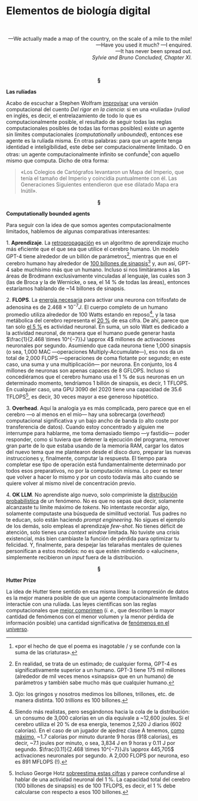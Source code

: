 # Elementos de biología digital

<br>
<p align="right"> 
—We actually made a map of the country, on the scale of a mile to the mile!
<br>
—Have you used it much? —I enquired.
<br>
—It has never been spread out.
<br>
<i>
Sylvie and Bruno Concluded, Chapter XI.
</i>
</p>
<br>

<p align="center"> <b>
§
</b>
</p>

**Las rulíadas**

Acabo de escuchar a Stephen Wolfram [improvisar](https://youtu.be/cPfbGA_hNVo?t=2331) una versión computacional del cuento *Del rigor en la ciencia*: si en una «rulíada» (*ruliad* en inglés, es decir, el entrelazamiento de todo lo que es computacionalmente posible, el resultado de seguir todas las reglas computacionales posibles de todas las formas posibles) existe un agente sin límites computacionales (*computationally unbounded*), entonces ese agente es la rulíada misma. En otras palabras: para que un agente tenga identidad e inteligibilidad, este debe ser computacionalmente limitado. O en otras: un agente computacionalmente infinito se confunde[^1] con aquello mismo que computa. Dicho de otra forma: 
<br>

> «Los Colegios de Cartógrafos levantaron un Mapa del Imperio, que tenía el tamaño del Imperio y coincidía puntualmente con él. Las Generaciones Siguientes entendieron que ese dilatado Mapa era Inútil».

<p align="center"> <b>
§
</b>
</p>

**Computationally bounded agents**

Para seguir con la idea de que somos agentes computacionalmente limitados, hablemos de algunas comparativas interesantes:

$1$. **Aprendizaje**. La [retropropagación](https://dantenoguez.github.io/notebooks/alfa/redes.html#la-regla-de-la-cadena-propagacion-hacia-atras) es un algoritmo de aprendizaje mucho más eficiente que el que sea que utilice el cerebro humano. Un modelo GPT-4 tiene alrededor de un billón de parámetros[^2], mientras que en el cerebro humano hay alrededor de [100 billones de sinapsis](https://medicine.yale.edu/lab/colon_ramos/overview/)[^3] y, aun así, GPT-4 sabe muchísimo más que un humano. Incluso si nos limitáramos a las áreas de Brodmann exclusivamente vinculadas al lenguaje, las cuales son 3 (las de Broca y la de Wernicke, o sea, el 14 % de todas las áreas), entonces estaríamos hablando de ~14 billones de sinapsis.

$2$. **FLOPS**. La [energía necesaria](https://www.ncbi.nlm.nih.gov/pmc/articles/PMC5337805/) para activar una neurona con trifosfato de adenosina es de $2.468 \times 10^{-7} J$. El cuerpo completo de un humano promedio utiliza alrededor de 100 Watts estando en reposo[^4], y la tasa metábolica del cerebro representa el [20 %](https://www.ncbi.nlm.nih.gov/pmc/articles/PMC2980962/) de esa cifra. De ahí, parece que tan solo [el 5 %](https://www.ncbi.nlm.nih.gov/pmc/articles/PMC4418791/) es actividad neuronal. En suma, un solo Watt es dedicado a la actividad neuronal, de manera que el humano puede generar hasta $\frac{1}{2.468 \times 10^{−7}}J \approx 4$ millones de activaciones neuronales por segundo. Asumiendo que cada neurona tiene 1,000 sinapsis (o sea, 1,000 MAC —operaciones Multiply-Accumulate—), eso nos da un total de 2,000 FLOPS —operaciones de coma flotante por segundo; en este caso, una suma y una multiplicación— por neurona. En conjunto, los 4 millones de neuronas son apenas capaces de 8 GFLOPS. Incluso si concediéramos que el cerebro humano usa el 1 % de sus neuronas en un determinado momento, tendríamos 1 billón de sinapsis, es decir, 1 TFLOPS. En cualquier caso, una GPU 3090 del 2020 tiene una capacidad de 35.6 TFLOPS[^5], es decir, 30 veces mayor a ese generoso hipotético.

$3$. **Overhead**. Aquí la analogía ya es más complicada, pero parece que en el cerebro —o al menos en el mío— hay una sobrecarga (*overhead*) computacional significativa y un bajo ancho de banda (o alto coste por transferencia de datos). Cuando estoy concentrado y alguien me interrumpe para hablarme, me toma demasiado tiempo —y fastidio— poder responder, como si tuviera que detener la ejecución del programa, remover gran parte de lo que estaba usando de la memoria RAM, cargar los datos del nuevo tema que me plantearon desde el disco duro, preparar las nuevas instrucciones y, finalmente, computar la respuesta. El tiempo para completar ese tipo de operación está fundamentalmente determinado por todos esos preparativos, no por la computación misma. Lo peor es tener que volver a hacer lo mismo y por un costo todavía más alto cuando se quiere volver al mismo nivel de concentración previo.

$4$. **OK LLM**. No aprendiste algo nuevo, solo comprimiste la [distribución probabilística](https://raysolomonoff.com/publications/86.pdf) de un fenómeno. No es que no sepas qué decir, solamente alcanzaste tu límite máximo de *tokens*. No intentaste recordar algo, solamente computaste una búsqueda de similitud vectorial. Tus padres no te educan, solo están haciendo *prompt engineering*. No sigues el ejemplo de los demás, solo empleas el aprendizaje *few-shot*. No tienes déficit de atención, solo tienes una *context window* limitada. No tuviste una crisis existencial, más bien cambiaste la función de pérdida para optimizar tu felicidad. Y, finalmente, para despejar las telarañas mentales de quienes personifican a estos modelos: no es que estén mintiendo o «alucinen», simplemente recibieron un *input* fuera de la distribución.

<p align="center"> <b>
§
</b>
</p>

**Hutter Prize**

La idea de Hutter tiene sentido en esa misma línea: la compresión de datos es la mejor manera posible de que un agente computacionalmente limitado interactúe con una rulíada. Las leyes científicas son las reglas computacionales que [mejor comprimen](https://arxiv.org/abs/0812.4360) (*i. e.*, que describen la mayor cantidad de fenómenos con el menor volumen y la menor pérdida de información posible) una cantidad significativa de [fenómenos en el universo](https://people.idsia.ch/~juergen/digitalphysics.html).


[^1]: «por el hecho de que el poema es inagotable / y se confunde con la suma de las criaturas». 
[^2]: En realidad, se trata de un estimado; de cualquier forma, GPT-4 es significativamente superior a un humano. GPT-3 tiene 175 mil millones (alrededor de mil veces menos «sinapsis» que en un humano) de parámetros y también sabe mucho más que cualquier humano.
[^3]: Ojo: los gringos y nosotros medimos los billones, trillones, etc. de manera distinta. 100 *trillions* es 100 billones.
[^4]: Siendo más realistas, pero sesgándonos hacia la cola de la distribución: un consumo de 3,000 calorías en un día equivale a ~12,600 joules. Si el cerebro utiliza el 20 % de esa energía, tenemos 2,520 J diarios (602 calorías). En el caso de un jugador de ajedrez clase A tenemos, [como máximo](https://www.researchgate.net/publication/23455094_The_stress_of_chess_players_as_a_model_to_study_the_effects_of_psychological_stimuli_on_physiological_responses_An_example_of_substrate_oxidation_and_heart_rate_variability_in_man), ~1.7 calorías por minuto durante 9 horas (918 calorías), es decir, ~7.1 joules por minuto, o sea, 3,834 J en 9 horas y 0.11 J por segundo. $\frac{0.11}{2.468 \times 10^{−7}}J/s \approx 445,705$ activaciones neuronales por segundo. A 2,000 FLOPS por neurona, eso es 891 MFLOPS (!).
[^5]: Incluso George Hotz [sobreestima estas cifras](https://geohot.github.io/blog/jekyll/update/2022/02/17/brain-flops.html) y parece confundirse al hablar de una actividad neuronal del 1 %. La capacidad total del cerebro (100 billones de sinapsis) es de 100 TFLOPS, es decir, el 1 % debe calcularse con respecto a esos 100 billones.